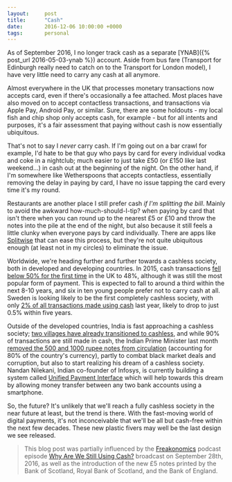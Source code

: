 ```yaml
---
layout:     post
title:      "Cash"
date:       2016-12-06 10:00:00 +0000
tags:       personal
---
```


As of September 2016, I no longer track cash as a separate [YNAB]({% post_url 2016-05-03-ynab %}) account. Aside from bus fare (Transport for Edinburgh really need to catch on to the Transport for London model), I have very little need to carry any cash at all anymore.

<!-- Read More -->

Almost everywhere in the UK that processes monetary transactions now accepts card, even if there's occasionally a fee attached. Most places have also moved on to accept contactless transactions, and transactions via Apple Pay, Android Pay, or similar. Sure, there are some holdouts - my local fish and chip shop only accepts cash, for example - but for all intents and purposes, it's a fair assessment that paying without cash is now essentially ubiquitous.

That's not to say I *never* carry cash. If I'm going out on a bar crawl for example, I'd hate to be that guy who pays by card for every individual vodka and coke in a nightclub; much easier to just take £50 (or £150 like last weekend...) in cash out at the beginning of the night. On the other hand, if I'm somewhere like Wetherspoons that accepts contactless, essentially removing the delay in paying by card, I have no issue tapping the card every time it's my round.

Restaurants are another place I still prefer cash *if I'm splitting the bill*. Mainly to avoid the awkward how-much-should-I-tip? when paying by card that isn't there when you can round up to the nearest £5 or £10 and throw the notes into the pile at the end of the night, but also because it still feels a little clunky when everyone pays by card individually. There are apps like [Splitwise][splitwise-app] that can ease this process, but they're not quite ubiquitous enough (at least not in my circles) to eliminate the issue.

Worldwide, we're heading further and further towards a cashless society, both in developed and developing countries. In 2015, cash transactions [fell below 50% for the first time][raconteur-cashless-future] in the UK to 48%, although it was still the most popular form of payment. This is expected to fall to around a third within the next 8-10 years, and six in ten young people prefer not to carry cash at all. Sweden is looking likely to be the first completely cashless society, with only [2% of all transactions made using cash][guardian-sweden-cashless] last year, likely to drop to just 0.5% within five years.

Outside of the developed countries, India is fast approaching a cashless society; [two villages have already transitioned to cashless][india-times-cashless-economy], and while 90% of transactions are still made in cash, the Indian Prime Minister last month [removed the 500 and 1000 rupee notes from circulation][gizmodo-indian-note-removal] (accounting for 80% of the country's currency), partly to combat black market deals and corruption, but also to start realizing his dream of a cashless society. Nandan Nilekani, Indian co-founder of Infosys, is currently building a system called [Unified Payment Interface][hindu-upi] which will help towards this dream by allowing money transfer between any two bank accounts using a smartphone.

So, the future? It's unlikely that we'll reach a fully cashless society in the near future at least, but the trend is there. With the fast-moving world of digital payments, it's not inconceivable that we'll be all but cash-free within the next few decades. These new plastic fivers may well be the last design we see released.

> This blog post was partially influenced by the [Freakonomics][freakonomics-home] podcast episode [Why Are We Still Using Cash?][freakonomics-cash-episode] broadcast on September 28th, 2016, as well as the introduction of the new £5 notes printed by the Bank of Scotland, Royal Bank of Scotland, and the Bank of England.

[splitwise-app]:                https://www.splitwise.com/
[raconteur-cashless-future]:    http://raconteur.net/technology/are-we-heading-towards-a-cashless-future
[guardian-sweden-cashless]:     https://www.theguardian.com/business/2016/jun/04/sweden-cashless-society-cards-phone-apps-leading-europe
[india-times-cashless-economy]: http://www.indiatimes.com/news/india/these-two-places-in-india-are-already-living-pm-modi-s-dream-of-cashless-economy-266574.html
[gizmodo-indian-note-removal]:  http://gizmodo.com/indias-prime-minister-plans-for-cashless-society-1789403344
[hindu-upi]:                    http://www.thehindu.com/business/Economy/What-is-Unified-Payment-Interface/article14593189.ece
[freakonomics-home]:            http://freakonomics.com/
[freakonomics-cash-episode]:    http://freakonomics.com/podcast/still-using-cash/